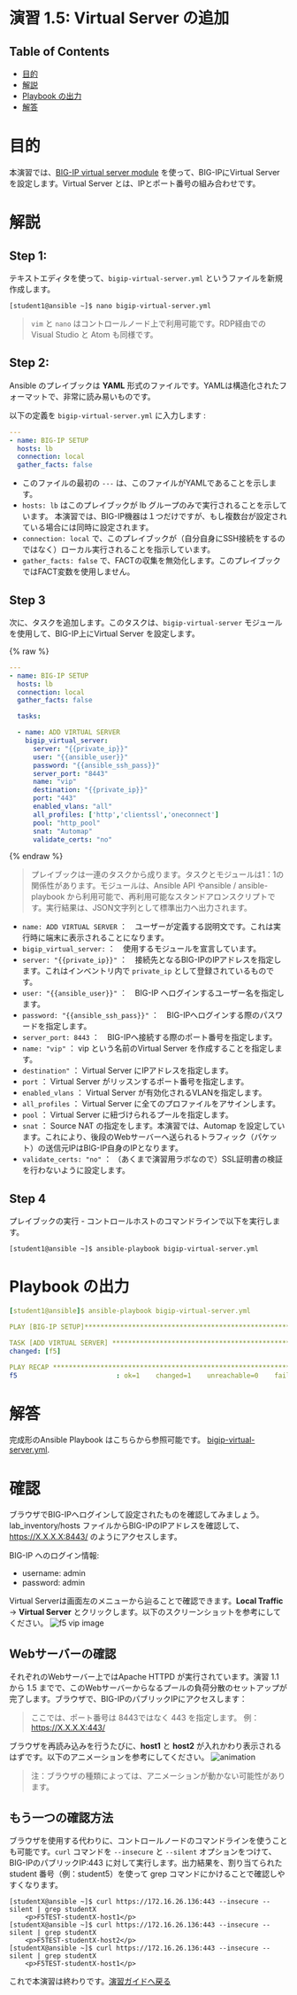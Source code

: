 # 演習 1.5: Virtual Server の追加

## Table of Contents

- [目的](#目的)
- [解説](#解説)
- [Playbook の出力](#Playbookの出力)
- [解答](#解答)

# 目的

本演習では、[BIG-IP virtual server module](https://docs.ansible.com/ansible/latest/modules/bigip_virtual_server_module.html) を使って、BIG-IPにVirtual Server を設定します。Virtual Server とは、IPとポート番号の組み合わせです。

# 解説

## Step 1:

テキストエディタを使って、`bigip-virtual-server.yml` というファイルを新規作成します。

```
[student1@ansible ~]$ nano bigip-virtual-server.yml
```

>`vim` と `nano` はコントロールノード上で利用可能です。RDP経由でのVisual Studio と Atom も同様です。

## Step 2:

Ansible のプレイブックは **YAML** 形式のファイルです。YAMLは構造化されたフォーマットで、非常に読み易いものです。

以下の定義を `bigip-virtual-server.yml` に入力します : 

``` yaml
---
- name: BIG-IP SETUP
  hosts: lb
  connection: local
  gather_facts: false
```

- このファイルの最初の `---` は、このファイルがYAMLであることを示します。
- `hosts: lb` はこのプレイブックが lb グループのみで実行されることを示しています。 本演習では、BIG-IP機器は１つだけですが、もし複数台が設定されている場合には同時に設定されます。
- `connection: local` で、このプレイブックが（自分自身にSSH接続をするのではなく）ローカル実行されることを指示しています。
- `gather_facts: false` で、FACTの収集を無効化します。このプレイブックではFACT変数を使用しません。  

## Step 3

次に、タスクを追加します。このタスクは、`bigip-virtual-server` モジュールを使用して、BIG-IP上にVirtual Server を設定します。

{% raw %}
``` yaml
---
- name: BIG-IP SETUP
  hosts: lb
  connection: local
  gather_facts: false

  tasks:

  - name: ADD VIRTUAL SERVER
    bigip_virtual_server:
      server: "{{private_ip}}"
      user: "{{ansible_user}}"
      password: "{{ansible_ssh_pass}}"
      server_port: "8443"
      name: "vip"
      destination: "{{private_ip}}"
      port: "443"
      enabled_vlans: "all"
      all_profiles: ['http','clientssl','oneconnect']
      pool: "http_pool"
      snat: "Automap"
      validate_certs: "no"
```

{% endraw %}

>プレイブックは一連のタスクから成ります。タスクとモジュールは1：1の関係性があります。モジュールは、Ansible API やansible / ansible-playbook から利用可能で、再利用可能なスタンドアロンスクリプトです。実行結果は、JSON文字列として標準出力へ出力されます。 

- `name: ADD VIRTUAL SERVER` ：　ユーザーが定義する説明文です。これは実行時に端末に表示されることになります。
- `bigip_virtual_server:` ：　使用するモジュールを宣言しています。
- `server: "{{private_ip}}"` ：　接続先となるBIG-IPのIPアドレスを指定します。これはインベントリ内で `private_ip` として登録されているものです。 
- `user: "{{ansible_user}}"` ：　BIG-IP へログインするユーザー名を指定します。
- `password: "{{ansible_ssh_pass}}"` ：　BIG-IPへログインする際のパスワードを指定します。 
- `server_port: 8443` ：　BIG-IPへ接続する際のポート番号を指定します。
- `name: "vip"` ： vip という名前のVirtual Server を作成することを指定します。
- `destination"` ： Virtual Server にIPアドレスを指定します。
- `port` ： Virtual Server がリッスンするポート番号を指定します。
- `enabled_vlans` ： Virtual Server が有効化されるVLANを指定します。
- `all_profiles` ： Virtual Server に全てのプロファイルをアサインします。
- `pool` ： Virtual Server に紐づけられるプールを指定します。
- `snat` ： Source NAT の指定をします。本演習では、Automap を設定しています。これにより、後段のWebサーバーへ送られるトラフィック（パケット）の送信元IPはBIG-IP自身のIPとなります。
- `validate_certs: "no"` ： （あくまで演習用ラボなので）SSL証明書の検証を行わないように設定します。  

## Step 4

プレイブックの実行 - コントロールホストのコマンドラインで以下を実行します。


```
[student1@ansible ~]$ ansible-playbook bigip-virtual-server.yml
```

# Playbook の出力

```yaml
[student1@ansible]$ ansible-playbook bigip-virtual-server.yml

PLAY [BIG-IP SETUP]*************************************************************

TASK [ADD VIRTUAL SERVER] ******************************************************
changed: [f5]

PLAY RECAP *********************************************************************
f5                         : ok=1    changed=1    unreachable=0    failed=0
```

# 解答

完成形のAnsible Playbook はこちらから参照可能です。 [bigip-virtual-server.yml](./bigip-virtual-server.yml).

# 確認

ブラウザでBIG-IPへログインして設定されたものを確認してみましょう。lab_inventory/hosts ファイルからBIG-IPのIPアドレスを確認して、https://X.X.X.X:8443/ のようにアクセスします。

BIG-IP へのログイン情報:
- username: admin
- password: admin

Virtual Serverは画面左のメニューから辿ることで確認できます。**Local Traffic** -> **Virtual Server** とクリックします。以下のスクリーンショットを参考にしてください。
![f5 vip image](f5vip.png)

## Webサーバーの確認

それぞれのWebサーバー上ではApache HTTPD が実行されています。演習 1.1 から 1.5 までで、このWebサーバーからなるプールの負荷分散のセットアップが完了します。ブラウザで、BIG-IPのパブリックIPにアクセスします：

>ここでは、ポート番号は 8443ではなく 443 を指定します。 例： https://X.X.X.X:443/

ブラウザを再読み込みを行うたびに、**host1** と **host2** が入れかわり表示されるはずです。以下のアニメーションを参考にしてください。
![animation](animation.gif)
>注：ブラウザの種類によっては、アニメーションが動かない可能性があります。

## もう一つの確認方法

ブラウザを使用する代わりに、コントロールノードのコマンドラインを使うことも可能です。`curl` コマンドを `--insecure` と `--silent` オプションをつけて、BIG-IPのパブリックIP:443 に対して実行します。出力結果を、割り当てられたstudent 番号（例：student5）を使って grep コマンドにかけることで確認しやすくなります。

```
[studentX@ansible ~]$ curl https://172.16.26.136:443 --insecure --silent | grep studentX
    <p>F5TEST-studentX-host1</p>
[studentX@ansible ~]$ curl https://172.16.26.136:443 --insecure --silent | grep studentX
    <p>F5TEST-studentX-host2</p>
[studentX@ansible ~]$ curl https://172.16.26.136:443 --insecure --silent | grep studentX
    <p>F5TEST-studentX-host1</p>
```


これで本演習は終わりです。[演習ガイドへ戻る](../README.ja.md)
